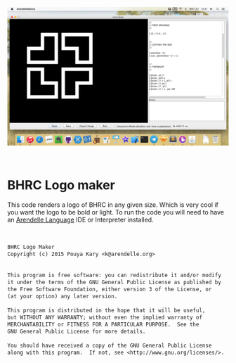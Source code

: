 ![](screen.png)

<br />

# BHRC Logo maker
This code renders a logo of BHRC in any given size. Which is very cool if you want the logo to be bold or light. To run the code you will need to have an [Arendelle Language](http://web.arendelle.org) IDE or Interpreter installed.


<br />

```
BHRC Logo Maker
Copyright (c) 2015 Pouya Kary <k@arendelle.org>


This program is free software: you can redistribute it and/or modify
it under the terms of the GNU General Public License as published by
the Free Software Foundation, either version 3 of the License, or
(at your option) any later version.

This program is distributed in the hope that it will be useful,
but WITHOUT ANY WARRANTY; without even the implied warranty of
MERCHANTABILITY or FITNESS FOR A PARTICULAR PURPOSE.  See the
GNU General Public License for more details.

You should have received a copy of the GNU General Public License
along with this program.  If not, see <http://www.gnu.org/licenses/>.
```